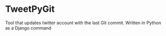 TweetPyGit
==========

Tool that updates twitter account with the last Git commit. Written in Python as a Django command